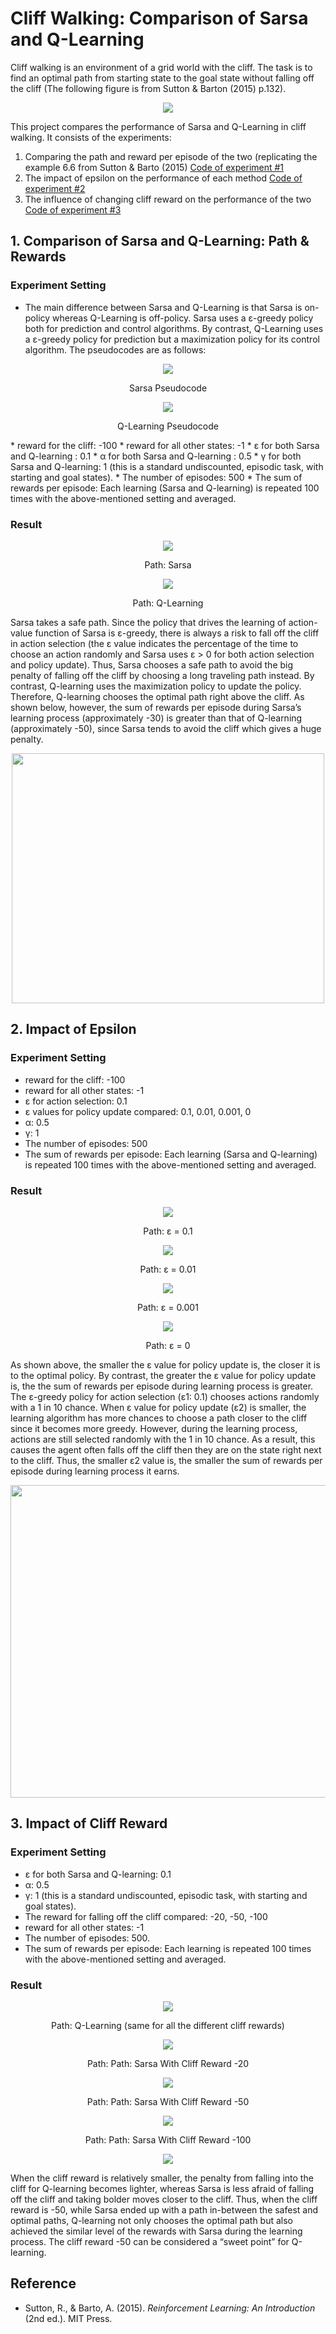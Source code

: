 # Cliff Walking: Comparison of Sarsa and Q-Learning

Cliff walking is an environment of a grid world with the cliff. The task is to find an optimal path from starting state to the goal state without falling off the cliff (The following figure is from Sutton & Barton (2015) p.132). 

<p align="center">
  <img src="https://user-images.githubusercontent.com/94096127/213368192-7c44d0dd-46ae-4cb6-a159-08cacc270428.png">
</p>

This project compares the performance of Sarsa and Q-Learning in cliff walking. It consists of the experiments:
1) Comparing the path and reward per episode of the two (replicating the example 6.6 from Sutton & Barto (2015) [Code of experiment #1](https://github.com/morgan-park/cliff-walking/blob/main/path_reward_sum.ipynb)
2) The impact of epsilon on the performance of each method [Code of experiment #2](https://github.com/morgan-park/cliff-walking/blob/main/impact_of_epsilon.ipynb)
3) The influence of changing cliff reward on the performance of the two [Code of experiment #3](https://github.com/morgan-park/cliff-walking/blob/main/impact_of_cliff_rewards.ipynb)

## 1. Comparison of Sarsa and Q-Learning: Path & Rewards
### Experiment Setting
* The main difference between Sarsa and Q-Learning is that Sarsa is on-policy whereas Q-Learning is off-policy. Sarsa uses a ε-greedy policy both for prediction and control algorithms. By contrast, Q-Learning uses a ε-greedy policy for prediction but a maximization policy for its control algorithm. The pseudocodes are as follows:

<p align="center">
 <img src="https://user-images.githubusercontent.com/94096127/213369360-bd74d0c5-d987-4cc0-8cf7-3ac4304f0fdd.png">
</p>
<p align="center">
  Sarsa Pseudocode
</p>

<p align="center">
 <img src="https://user-images.githubusercontent.com/94096127/213369380-94d71658-a79d-4453-8439-42a33a6eadc0.png">
</p>
<p align="center">
  Q-Learning Pseudocode
</p>
* reward for the cliff: -100
* reward for all other states: -1
* ε for both Sarsa and Q-learning : 0.1 
* α for both Sarsa and Q-learning : 0.5 
* γ for both Sarsa and Q-learning: 1 (this is a standard undiscounted, episodic task, with starting and goal states). 
* The number of episodes: 500
* The sum of rewards per episode: Each learning (Sarsa and Q-learning) is repeated 100 times with the above-mentioned setting and averaged. 

### Result
<p align="center">
  <img src="https://user-images.githubusercontent.com/94096127/213371198-9ddb5d44-238a-44b7-88e5-0ad799da1b93.png">
</p>
<p align="center">
  Path: Sarsa
</p>

<p align="center">
  <img src="https://user-images.githubusercontent.com/94096127/213371211-0b823f01-31bb-490c-b688-9452859d4899.png">
</p>
<p align="center">
  Path: Q-Learning
</p>

Sarsa takes a safe path. Since the policy that drives the learning of action-value function of Sarsa is ε-greedy, there is always a risk to fall off the cliff in action selection (the ε value indicates the percentage of the time to choose an action randomly and Sarsa uses ε > 0 for both action selection and policy update). Thus, Sarsa chooses a safe path to avoid the big penalty of falling off the cliff by choosing a long traveling path instead. By contrast, Q-learning uses the maximization policy to update the policy. Therefore, Q-learning chooses the optimal path right above the cliff. As shown below, however, the sum of rewards per episode during Sarsa’s learning process (approximately -30) is greater than that of Q-learning (approximately -50), since Sarsa tends to avoid the cliff which gives a huge penalty.

<p align="center">
  <img src="https://user-images.githubusercontent.com/94096127/213372417-83a7b437-34c4-4040-b10d-be3dd6f05da4.png" width="500" height="400">
</p>

## 2. Impact of Epsilon

### Experiment Setting
* reward for the cliff: -100
* reward for all other states: -1
* ε for action selection: 0.1 
* ε values for policy update compared: 0.1, 0.01, 0.001, 0 
* α: 0.5 
* γ: 1 
* The number of episodes: 500
* The sum of rewards per episode: Each learning (Sarsa and Q-learning) is repeated 100 times with the above-mentioned setting and averaged.

### Result

<p align="center">
  <img src="https://user-images.githubusercontent.com/94096127/213375081-bc71daaa-cfc6-479a-9754-bd9123dc155e.png">
  <div align="center"> Path: ε = 0.1</div>
</p>


<p align="center">
  <img src="https://user-images.githubusercontent.com/94096127/213375082-56e07f48-2c8e-4399-a441-2aecd000990e.png">
  <div align="center"> Path: ε = 0.01</div>
</p>

<p align="center">
  <img src="https://user-images.githubusercontent.com/94096127/213375084-bfd46062-f23f-4f8d-b770-cee3c1c34896.png">
  <div align="center"> Path: ε = 0.001</div>
</p>

<p align="center">
  <img src="https://user-images.githubusercontent.com/94096127/213375077-bab85da0-fa16-4b2f-b188-b2a662a01260.png">
  <div align="center"> Path: ε = 0</div>
</p>

As shown above, the smaller the ε value for policy update is, the closer it is to the optimal policy. By contrast, the greater the ε value for policy update is, the the sum of rewards per episode during learning process is greater. The ε-greedy policy for action selection (ε1: 0.1) chooses actions randomly with a 1 in 10 chance. When ε value for policy update (ε2) is smaller, the learning algorithm has more chances to choose a path closer to the cliff since it becomes more greedy. However, during the learning process, actions are still selected randomly with the 1 in 10 chance. As a result, this causes the agent often falls off the cliff then they are on the state right next to the cliff. Thus, the smaller ε2 value is, the smaller the sum of rewards per episode during learning process it earns.

<p align="center">
  <img src="https://user-images.githubusercontent.com/94096127/213375598-19c1f0a8-547d-47a5-8ce7-152831fee39e.png" width="600" height="500">
</p>

## 3. Impact of Cliff Reward
### Experiment Setting
* ε for both Sarsa and Q-learning: 0.1 
* α: 0.5 
* γ: 1 (this is a standard undiscounted, episodic task, with starting and goal states). 
* The reward for falling off the cliff compared: -20, -50, -100 
* reward for all other states: -1
* The number of episodes: 500. 
* The sum of rewards per episode: Each learning is repeated 100 times with the above-mentioned setting and averaged. 

### Result

<p align="center">
  <img src="https://user-images.githubusercontent.com/94096127/213378003-4da5f313-3c86-40ef-ac68-bad43dd29b72.png">
</p>
<p align="center">
  Path: Q-Learning (same for all the different cliff rewards)
</p>

<p align="center">
  <img src="https://user-images.githubusercontent.com/94096127/213377923-92dd2a31-332c-49d5-b8ff-667cd1b55786.png">
</p>
<p align="center">
  Path: Path: Sarsa With Cliff Reward -20
</p>

<p align="center">
  <img src="https://user-images.githubusercontent.com/94096127/213377939-1506ff7b-4ada-46b3-ad04-2282d965c6b1.png">
</p>
<p align="center">
  Path: Path: Sarsa With Cliff Reward -50
</p>

<p align="center">
  <img src="https://user-images.githubusercontent.com/94096127/213377960-3871c0f6-b6e5-4056-add2-64a1d05f4712.png">
</p>
<p align="center">
  Path: Path: Sarsa With Cliff Reward -100
</p>

<p align="center">
  <img src="https://user-images.githubusercontent.com/94096127/213378021-d5e8a454-9c86-4f89-a4fa-88d661b2f8f2.png">
</p>

When the cliff reward is relatively smaller, the penalty from falling into the cliff for Q-learning becomes lighter, whereas Sarsa is less afraid of falling off the cliff and taking bolder moves closer to the cliff. Thus, when the cliff reward is -50, while Sarsa ended up with a path in-between the safest and optimal paths, Q-learning not only chooses the optimal path but also achieved the similar level of the rewards with Sarsa during the learning process. The cliff reward -50 can be considered a “sweet point” for Q-learning. 

## Reference
* Sutton, R., & Barto, A. (2015). *Reinforcement Learning: An Introduction* (2nd ed.). MIT Press.


